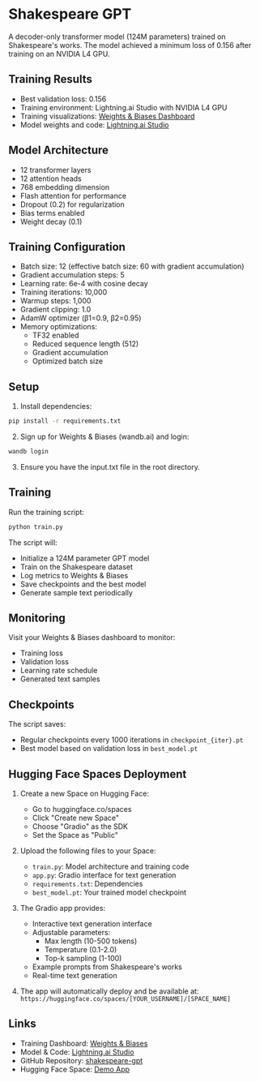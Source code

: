 # Shakespeare GPT

A decoder-only transformer model (124M parameters) trained on Shakespeare's works. The model achieved a minimum loss of 0.156 after training on an NVIDIA L4 GPU.

## Training Results

- Best validation loss: 0.156
- Training environment: Lightning.ai Studio with NVIDIA L4 GPU
- Training visualizations: [Weights & Biases Dashboard](https://wandb.ai/macharlasaiteja/shakespeare-gpt/runs/obtjc8b5?nw=nwusermacharlasaiteja)
- Model weights and code: [Lightning.ai Studio](https://lightning.ai//era/studios/era-session-12/code?turnOn=true)

## Model Architecture

- 12 transformer layers
- 12 attention heads
- 768 embedding dimension
- Flash attention for performance
- Dropout (0.2) for regularization
- Bias terms enabled
- Weight decay (0.1)

## Training Configuration

- Batch size: 12 (effective batch size: 60 with gradient accumulation)
- Gradient accumulation steps: 5
- Learning rate: 6e-4 with cosine decay
- Training iterations: 10,000
- Warmup steps: 1,000
- Gradient clipping: 1.0
- AdamW optimizer (β1=0.9, β2=0.95)
- Memory optimizations:
  - TF32 enabled
  - Reduced sequence length (512)
  - Gradient accumulation
  - Optimized batch size

## Setup

1. Install dependencies:
```bash
pip install -r requirements.txt
```

2. Sign up for Weights & Biases (wandb.ai) and login:
```bash
wandb login
```

3. Ensure you have the input.txt file in the root directory.

## Training

Run the training script:
```bash
python train.py
```

The script will:
- Initialize a 124M parameter GPT model
- Train on the Shakespeare dataset
- Log metrics to Weights & Biases
- Save checkpoints and the best model
- Generate sample text periodically

## Monitoring

Visit your Weights & Biases dashboard to monitor:
- Training loss
- Validation loss
- Learning rate schedule
- Generated text samples

## Checkpoints

The script saves:
- Regular checkpoints every 1000 iterations in `checkpoint_{iter}.pt`
- Best model based on validation loss in `best_model.pt`

## Hugging Face Spaces Deployment

1. Create a new Space on Hugging Face:
   - Go to huggingface.co/spaces
   - Click "Create new Space"
   - Choose "Gradio" as the SDK
   - Set the Space as "Public"

2. Upload the following files to your Space:
   - `train.py`: Model architecture and training code
   - `app.py`: Gradio interface for text generation
   - `requirements.txt`: Dependencies
   - `best_model.pt`: Your trained model checkpoint

3. The Gradio app provides:
   - Interactive text generation interface
   - Adjustable parameters:
     - Max length (10-500 tokens)
     - Temperature (0.1-2.0)
     - Top-k sampling (1-100)
   - Example prompts from Shakespeare's works
   - Real-time text generation

4. The app will automatically deploy and be available at:
   `https://huggingface.co/spaces/[YOUR_USERNAME]/[SPACE_NAME]`

## Links

- Training Dashboard: [Weights & Biases](https://wandb.ai/macharlasaiteja/shakespeare-gpt/runs/obtjc8b5?nw=nwusermacharlasaiteja)
- Model & Code: [Lightning.ai Studio](https://lightning.ai//era/studios/era-session-12/code?turnOn=true)
- GitHub Repository: [shakespeare-gpt](https://github.com/[YOUR_USERNAME]/shakespeare-gpt)
- Hugging Face Space: [Demo App](https://huggingface.co/spaces/[YOUR_USERNAME]/shakespeare-gpt) 